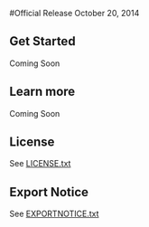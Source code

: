 #Official Release October 20, 2014

## Get Started

Coming Soon

## Learn more

Coming Soon

## License

See [LICENSE.txt](LICENSE.txt)

## Export Notice

See [EXPORTNOTICE.txt](EXPORTNOTICE.txt)
